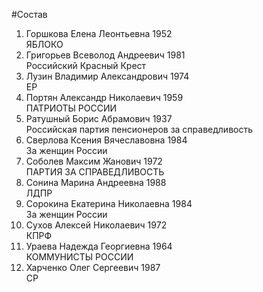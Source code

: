 #Состав
1. Горшкова Елена Леонтьевна 1952   
    ЯБЛОКО
2. Григорьев Всеволод Андреевич 1981   
    Российский Красный Крест
3. Лузин Владимир Александрович 1974   
    ЕР
4. Портян Александр Николаевич 1959   
    ПАТРИОТЫ РОССИИ
5. Ратушный Борис Абрамович 1937   
    Российская партия пенсионеров за справедливость
6. Сверлова Ксения Вячеславовна 1984   
    За женщин России
7. Соболев Максим Жанович 1972   
    ПАРТИЯ ЗА СПРАВЕДЛИВОСТЬ
8. Сонина Марина Андреевна 1988   
    ЛДПР
9. Сорокина Екатерина Николаевна 1984   
    За женщин России
10. Сухов Алексей Николаевич 1972   
    КПРФ
11. Ураева Надежда Георгиевна 1964   
    КОММУНИСТЫ РОССИИ
12. Харченко Олег Сергеевич 1987   
    СР
